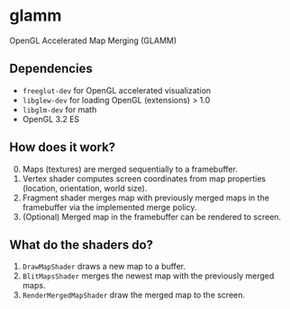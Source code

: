 # glamm
OpenGL Accelerated Map Merging (GLAMM)

## Dependencies

- `freeglut-dev` for OpenGL accelerated visualization
- `libglew-dev` for loading OpenGL (extensions) > 1.0
- `libglm-dev` for math
- OpenGL 3.2 ES

## How does it work?

0. Maps (textures) are merged sequentially to a framebuffer.
1. Vertex shader computes screen coordinates from map properties (location, orientation, world size).
2. Fragment shader merges map with previously merged maps in the framebuffer via the implemented merge policy.
3. (Optional) Merged map in the framebuffer can be rendered to screen. 

## What do the shaders do?

1. `DrawMapShader` draws a new map to a buffer.
2. `BlitMapsShader` merges the newest map with the previously merged maps.
3. `RenderMergedMapShader` draw the merged map to the screen.